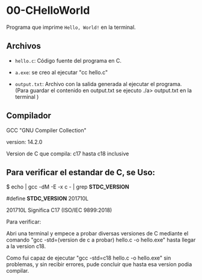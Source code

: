 # 00-CHelloWorld

Programa que imprime `Hello, World!` en la terminal.

## Archivos

- `hello.c`: Código fuente del programa en C.

- `a.exe`: se creo al ejecutar "cc hello.c"

- `output.txt`: Archivo con la salida generada al ejecutar el programa.
                (Para guardar el contenido en output.txt se ejecuto ./a> output.txt en la terminal )
## Compilador
GCC "GNU Compiler Collection"

version: 14.2.0

Version de C que compila: c17 hasta c18 inclusive

## Para verificar el estandar de C, se Uso:
$ echo | gcc -dM -E -x c - | grep __STDC_VERSION__

#define __STDC_VERSION__ 201710L
 
 201710L Significa C17 (ISO/IEC 9899:2018) 

Para verificar:

Abri una terminal y empece a probar diversas versiones de C mediante el comando "gcc -std=(version de c a probar) hello.c -o hello.exe" hasta llegar a la version c18.

Como fui capaz de ejecutar "gcc -std=c18 hello.c -o hello.exe" sin problemas, y sin recibir errores, pude concluir que hasta esa version podia compilar.
